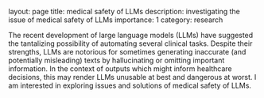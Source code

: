 layout: page
title: medical safety of LLMs
description: investigating the issue of medical safety of LLMs
importance: 1
category: research

The recent development of large language models (LLMs) have suggested the tantalizing possibility of automating several clinical tasks. Despite their strengths, LLMs are notorious for sometimes generating inaccurate (and potentially misleading) texts by hallucinating or omitting important information. In the context of outputs which might inform healthcare decisions, this may render LLMs unusable at best and dangerous at worst. I am interested in exploring issues and solutions of medical safety of LLMs.